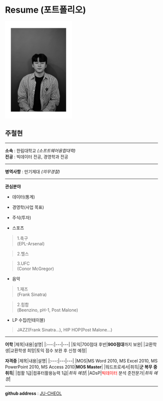 # Resume (포트폴리오)
<img src=wattagatta.png height=320 width=220>

## 주철현

---

**소속** : 한림대학교 *(소프트웨어융합대학)*   
**전공** : 빅데이터 전공, 경영학과 전공   

---   

**병역사항** : 만기제대 *(의무경찰)*

---

**관심분야**
* 데이터(통계)

* 경영학(사업 목표)

* 주식(투자)   

* 스포츠
>1.축구   
>(EPL-Arsenal)   

>2.헬스   

>3.UFC   
>(Conor McGregor)

* 음악
>1.재즈   
>(Frank Sinatra)   

>2.힙합   
>(Beenzino, pH-1, Post Malone)   

* LP 수집(턴테이블)
>JAZZ(Frank Sinatra...), HIP HOP(Post Malone...)   

---

**어학**
|제목|내용|설명|
|:---:|---|---|
|토익|700점대 후반|**900점대**까지 보완|
|교환학생|교환학생 희망|토익 점수 보완 후 신청 예정|   


**자격증**
|제목|내용|설명|
|:---:|---|---|
|MOS|MS Word 2010, MS Excel 2010, MS PowerPoint 2010, MS Access 2010|**MOS Master**|
|워드프로세서|취득|**군 복무 중 취득**|
|컴활 1급|컴퓨터활용능력 1급|*취득 예정*|
|ADsP|<span style="color:red">빅데이터</span> 분석 준전문가|*취득 예정*|

---

**github address** : [JU-CHEOL][github]

[github]:http://github.com/JU-CHEOL
